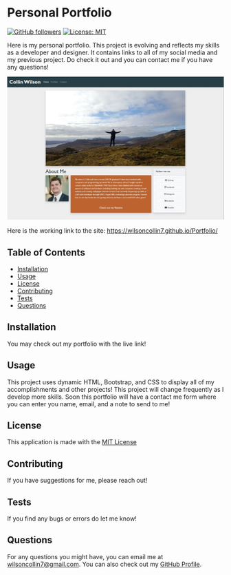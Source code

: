 # Personal Portfolio 
  [![GitHub followers](https://img.shields.io/github/followers/wilsoncollin7.svg?style=social&label=Follow&maxAge=2592000)](https://github.com/wilsoncollin7?tab=followers) [![License: MIT](https://img.shields.io/badge/License-MIT-yellow.svg)](https://opensource.org/licenses/MIT)

  Here is my personal portfolio. This project is evolving and reflects my skills as a developer and designer. It contains links to all of my social media and my previous project. Do check it out and you can contact me if you have any questions!

<img src="assets/dev-photos/snip.JPG">

Here is the working link to the site: https://wilsoncollin7.github.io/Portfolio/

  ## Table of Contents

  - [Installation](#installation)
  - [Usage](#usage)
  - [License](#license)
  - [Contributing](#contributing)
  - [Tests](#tests)
  - [Questions](#questions)

  ## Installation

  You may check out my portfolio with the live link!

  ## Usage

  This project uses dynamic HTML, Bootstrap, and CSS to display all of my accomplishments and other projects! This project will change frequently as I develop more skills. Soon this portfolio will have a contact me form where you can enter you name, email, and a note to send to me!

  ## License

  This application is made with the [MIT License](https://opensource.org/licenses/MIT)

  ## Contributing

  If you have suggestions for me, please reach out!

  ## Tests

  If you find any bugs or errors do let me know!

  ## Questions

  For any questions you might have, you can email me at wilsoncollin7@gmail.com. You can also check out my [GitHub Profile](https://github.com/wilsoncollin7).

